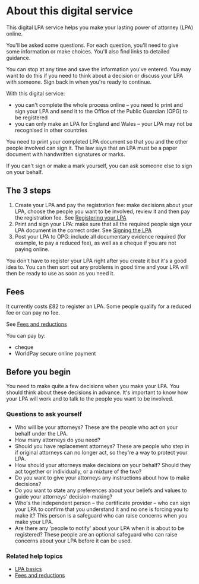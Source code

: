 # About this digital service
This digital LPA service helps you make your lasting power of attorney (LPA) online.

You'll be asked some questions. For each question, you'll need to give some information or make choices. You'll also find links to detailed guidance.

You can stop at any time and save the information you've entered. You may want to do this if you need to think about a decision or discuss your LPA with someone. Sign back in when you're ready to continue.

With this digital service:

* you can't complete the whole process online – you need to print and sign your LPA and send it to the Office of the Public Guardian (OPG) to be registered
* you can only make an LPA for England and Wales – your LPA may not be recognised in other countries

You need to print your completed LPA document so that you and the other people involved can sign it. The law says that an LPA must be a paper document with handwritten signatures or marks.

If you can't sign or make a mark yourself, you can ask someone else to sign on your behalf.

## The 3 steps

1. Create your LPA and pay the registration fee: make decisions about your LPA, choose the people you want to be involved, review it and then pay the registration fee. See [Registering your LPA](/help/#topic-registering-the-lpa)
2. Print and sign your LPA: make sure that all the required people sign your LPA document in the correct order. See [Signing the LPA](/help/#topic-signing-the-lpa)
3. Post your LPA to OPG: include all documentary evidence required (for example, to pay a reduced fee), as well as a cheque if you are not paying online. 

You don't have to register your LPA right after you create it but it's a good idea to. You can then sort out any problems in good time and your LPA will then be ready to use as soon as you need it.

## Fees

It currently costs £82 to register an LPA. Some people qualify for a reduced fee or can pay no fee.

See [Fees and reductions](/help/#topic-fees-and-discounts)

You can pay by:

* cheque
* WorldPay secure online payment

## Before you begin

You need to make quite a few decisions when you make your LPA. You should think about these decisions in advance. It's important to know how your LPA will work and to talk to the people you want to be involved.

### Questions to ask yourself

* Who will be your attorneys? These are the people who act on your behalf under the LPA.
* How many attorneys do you need?
* Should you have replacement attorneys? These are people who step in if original attorneys can no longer act, so they're a way to protect your LPA.
* How should your attorneys make decisions on your behalf? Should they act together or individually, or a mixture of the two?
* Do you want to give your attorneys any instructions about how to make decisions?
* Do you want to state any preferences about your beliefs and values to guide your attorneys' decision-making?
* Who's the independent person – the certificate provider – who can sign your LPA to confirm that you understand it and no one is forcing you to make it? This person is a safeguard who can raise concerns when you make your LPA.
* Are there any 'people to notify' about your LPA when it is about to be registered? These people are an optional safeguard who can raise concerns about your LPA before it can be used.


### Related help topics
* [LPA basics](/help/#topic-lpa-basics)
* [Fees and reductions](/help/#topic-fees-and-reductions)
